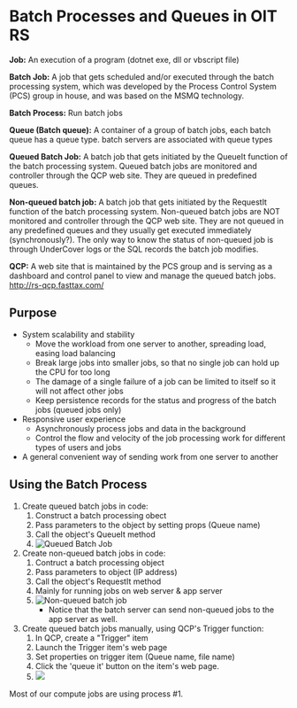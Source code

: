 # Batch Processes and Queues in OIT RS

**Job:** An execution of a program (dotnet exe, dll or vbscript file)

**Batch Job:** A job that gets scheduled and/or executed through the batch processing system, which was developed by the Process Control System (PCS) group in house, and was based on the MSMQ technology.

**Batch Process:** Run batch jobs

**Queue (Batch queue):** A container of a group of batch jobs, each batch queue has a queue type. batch servers are associated with queue types

**Queued Batch Job:** A batch job that gets initiated by the QueueIt function of the batch processing system. Queued batch jobs are monitored and controller through the QCP web site. They are queued in predefined queues. 

**Non-queued batch job:** A batch job that gets initiated by the RequestIt function of the batch processing system. Non-queued batch jobs are NOT monitored and controller through the QCP web site. They are not queued in any predefined queues and they usually get executed immediately (synchronously?). The only way to know the status of non-queued job is through UnderCover logs or the SQL records the batch job modifies.

**QCP:** A web site that is maintained by the PCS group and is serving as a dashboard and control panel to view and manage the queued batch jobs. http://rs-qcp.fasttax.com/

## Purpose

* System scalability and stability
	* Move the workload from one server to another, spreading load, easing load balancing
	* Break large jobs into smaller jobs, so that no single job can hold up the CPU for too long
	* The damage of a single failure of a job can be limited to itself so it will not affect other jobs
	* Keep persistence records for the status and progress of the batch jobs (queued jobs only)
* Responsive user experience
	* Asynchronously process jobs and data in the background
	* Control the flow and velocity of the job processing work for different types of users and jobs
* A general convenient way of sending work from one server to another

## Using the Batch Process

1. Create queued batch jobs in code:
	1. Construct a batch processing obect
	2. Pass parameters to the object by setting props (Queue name)
	3. Call the object's QueueIt method
	4. ![Queued Batch Job](http://i.imgur.com/2FLYZ6o.png)
2. Create non-queued batch jobs in code:
	1. Contruct a batch processing object
	2. Pass parameters to object (IP address)
	3. Call the object's RequestIt method
	4. Mainly for running jobs on web server & app server
	5. ![Non-queued batch job](http://i.imgur.com/BKD3GGi.png)
		* Notice that the batch server can send non-queued jobs to the app server as well. 
3. Create queued batch jobs manually, using QCP's Trigger function:
	1. In QCP, create a "Trigger" item
	2. Launch the Trigger item's web page
	3. Set properties on trigger item (Queue name, file name)
	4. Click the 'queue it' button on the item's web page. 
	5. ![](http://i.imgur.com/Wkl3PS2.png)

Most of our compute jobs are using process #1. 



